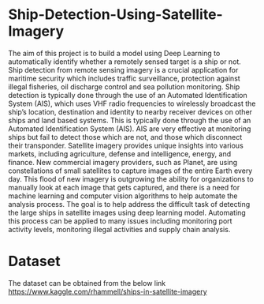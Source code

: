 # Ship-Detection-Using-Satellite-Imagery
The aim of this project is to build a model using Deep Learning to automatically identify whether a remotely sensed target is a ship or not. Ship detection from remote sensing imagery is a crucial application for maritime security which includes traffic surveillance, protection against illegal fisheries, oil discharge control and sea pollution monitoring. Ship detection is typically done through the use of an Automated Identification System (AIS), which uses VHF radio frequencies to wirelessly broadcast the 
ship’s location, destination and identity to nearby receiver devices on other ships and land based systems. This is typically done through the use of an Automated Identification System (AIS). AIS are very effective at monitoring ships but fail to detect those which are not, and those which disconnect their transponder. Satellite imagery provides unique insights into various markets, including agriculture, defense and intelligence, energy, and finance. New commercial imagery providers, such as Planet, are using constellations of small satellites to capture images of the entire Earth every day. This flood of new imagery is outgrowing the ability for organizations to manually look at each image that gets captured, and there is a need for machine learning and computer vision algorithms to help automate the analysis process. The goal is to help address the difficult task of detecting the large ships in satellite images using deep learning model. Automating this process can be applied to many issues including monitoring port activity levels, monitoring illegal activities and supply chain analysis.

# Dataset
The dataset can be obtained from the below link
https://www.kaggle.com/rhammell/ships-in-satellite-imagery

